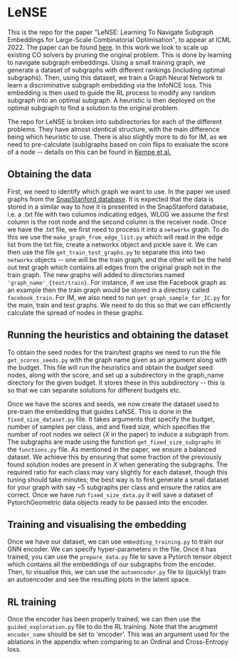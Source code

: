# LeNSE

This is the repo for the paper "LeNSE: Learning To Navigate Subgraph Embeddings for Large-Scale Combinatorial Optimisation", to appear at ICML 2022. The paper can be found [here](https://arxiv.org/abs/2205.10106). In this work we look to scale up existing CO solvers by pruning the original problem. This is done by learning to navigate subgraph embeddings. Using a small training graph, we generate a dataset of subgraphs with different rankings (including optimal subgraphs). Then, using this dataset, we train a Graph Neural Network to learn a discriminative subgraph embedding via the InfoNCE loss. This embedding is then used to guide the RL process to modify any random subgraph into an optimal subgraph. A heuristic is then deployed on the optimal subgraph to find a solution to the original problem.

The repo for LeNSE is broken into subdirectories for each of the different problems. They have almost identical structure, with the main difference being which heuristic to use. There is also slightly more to do for IM, as we need to pre-calculate (sub)graphs based on coin flips to evaluate the score of a node -- details on this can be found in [Kempe et al.]([url](http://www.theoryofcomputing.org/articles/v011a004/v011a004.pdf))

## Obtaining the data
First, we need to identify which graph we want to use. In the paper we used graphs from the [SnapStanford database]([url](http://snap.stanford.edu/)). It is expected that the data is stored in a similar way to how it is presented in the SnapStanford database, i.e. a .txt file with two columns indicating edges, WLOG we assume the first column is the root node and the second column is the receiver node. Once we have the .txt file, we first need to process it into a `networkx` graph. To do this we use the `make_graph_from_edge_list.py` which will read in the edge list from the txt file, create a networkx object and pickle save it. We can then use the file `get_train_test_graphs.py` to separate this into two `networkx` objects -- one will be the train graph, and the other will be the held out test graph which contains all edges from the original graph not in the train graph. The new graphs will added to directories named `'graph_name'_{test/train}`. For instance, if we use the Facebook graph as an example then the train graph would be stored in a directory called `facebook_train`. For IM, we also need to run `get_graph_sample_for_IC.py` for the main, train and test graphs. We need to do this so that we can efficiently calculate the spread of nodes in these graphs. 

## Running the heuristics and obtaining the dataset
To obtain the seed nodes for the train/test graphs we need to run the file `get_scores_seeds.py` with the graph name given as an argument along with the budget. This file will run the heuristics and obtain the _budget_ seed nodes, along with the score, and set up a subdirectory in the graph_name directory for the given budget. It stores these in this subdirectory -- this is so that we can separate solutions for different budgets etc.

Once we have the scores and seeds, we now create the dataset used to pre-train the embedding that guides LeNSE. This is done in the `fixed_size_dataset.py` file. It takes arguments that specify the budget, number of samples per class, and and fixed size, which specifies the number of root nodes we select ($X$ in the paper) to induce a subgraph from. The subgraphs are made using the function `get_fixed_size_subgraphs` in the `functions.py` file. As mentioned in the paper, we ensure a balanced dataset. We achieve this by ensuring that some fraction of the previously found solution nodes are present in $X$ when generating the subgraphs. The required ratio for each class may vary slightly for each dataset, though this tuning should take minutes; the best way is to first generate a small dataset for your graph with say ~5 subgraphs per class and ensure the ratios are correct. Once we have run `fixed_size_data.py` it will save a dataset of PytorchGeometric data objects ready to be passed into the encoder. 

## Training and visualising the embedding
Once we have our dataset, we can use `embedding_training.py` to train our GNN encoder. We can specify hyper-parameters in the file. Once it has trained, you can use the `prepare_data.py` file to save a Pytorch tensor object which contains all the embeddings of our subgraphs from the encoder. Then, to visualise this, we can use the `autoencoder.py` file to (quickly) train an autoencoder and see the resulting plots in the latent space. 

## RL training
Once the encoder has been properly trained, we can then use the `guided_exploration.py` file to do the RL training. Note that the arugment `encoder_name` should be set to 'encoder'. This was an argument used for the ablations in the appendix when comparing to an Ordinal and Cross-Entropy loss. 
